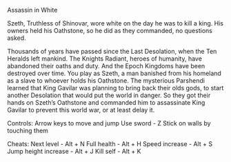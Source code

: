 Assassin in White

Szeth, Truthless of Shinovar, wore white on the day he was to kill a king.
His owners held his Oathstone, so he did as they commanded, no questions asked. 

Thousands of years have passed since the Last Desolation, when the Ten Heralds left mankind.
The Knights Radiant, heroes of humanity, have abandoned their oaths and duty.
And the Epoch Kingdoms have been destroyed over time.
You play as Szeth, a man banished from his homeland as a slave to whoever holds his Oathstone.
The mysterious Parshendi learned that King Gavilar was planning to bring back their olds gods, to start another Desolation that would put the world in danger.
So they got their hands on Szeth’s Oathstone and commanded him to assassinate King Gavilar to prevent this world war, or at least delay it. 

Controls:
Arrow keys to move and jump
Use sword - Z
Stick on walls by touching them

Cheats:
Next level - Alt + N
Full health - Alt + H
Speed increase - Alt + S
Jump height increase - Alt + J
Kill self - Alt + K
